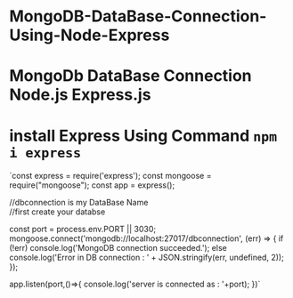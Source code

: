 # MongoDB-DataBase-Connection-Using-Node-Express
# MongoDb DataBase Connection Node.js Express.js
# install Express Using Command `npm i express`


`const express = require('express');
const mongoose = require("mongoose");
const app = express();

//dbconnection is my DataBase Name  
//first create your databse

const port = process.env.PORT || 3030;
mongoose.connect('mongodb://localhost:27017/dbconnection', (err) => {
    if (!err)
        console.log('MongoDB connection succeeded.');
    else
        console.log('Error in DB connection : ' + JSON.stringify(err, undefined, 2));
});


app.listen(port,()=>{
    console.log('server is connected as : '+port);
})`
